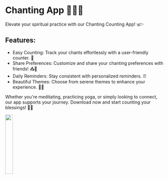 # Chanting App 🧘‍♂️📱

Elevate your spiritual practice with our Chanting Counting App! 🕉️✨


## Features:

- Easy Counting: Track your chants effortlessly with a user-friendly counter. 🔢
- Share Preferences: Customize and share your chanting preferences with friends! 📤👫
- Daily Reminders: Stay consistent with personalized reminders. ⏰
- Beautiful Themes: Choose from serene themes to enhance your experience. 🎨🌌

Whether you're meditating, practicing yoga, or simply looking to connect, our app supports your journey. Download now and start counting your blessings! 🌟🙏





<p>
  <img src="https://github.com/user-attachments/assets/5902d6e4-0919-4cd2-a639-6956e2f1dec0" width="22%">

  </p>

  
